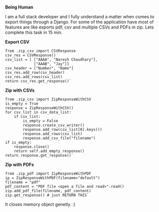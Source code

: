**Being Human**

I am a full stack developer and I fully understand a matter when comes to export things through a Django. For some of the application have most of features are like exports pdf, csv and multiple CSVs and PDFs in zip. Lets complete this task in 15 min.


**Export CSV**


	from .zip_csv import CSVResponse
	csv_res = CSVResponse()
	csv_list = [ ["AAAA", "Naresh Chaudhary"],
                 ["AAAB", "Jay"]]
	csv_header = ["Number", "Name"]
	csv_res.add_row(csv_header)
	csv_res.add_rows(csv_list)
	return csv_res.get_response()`


**Zip with CSVs**



	from .zip_csv import ZipResponseWithCSV
	is_empty = True
	response = ZipResponseWithCSV()
    for csv_list in csv_data_list:
		if csv_list:
			is_empty = False
		 	response.create_csv_writer()
		 	response.add_row(csv_list[0].keys())
		 	response.add_rows(csv_list)
		 	response.add_csv_file("filename")
	if is_empty:
		response.close()
		return self.add_empty_response()
	return response.get_response()`

**Zip with PDFs**


	from .zip_pdf import ZipResponseWithPDF
	ip = ZipResponseWithPDF(filename="default")
	filename = "pdf"
	pdf_content = "PDF file <open a file and read>".read()
	zip.add_pdf_file(filename, pdf_content)
	zip.get_response() # just RETURN THIS`


It closes  memory object genetly. :)
